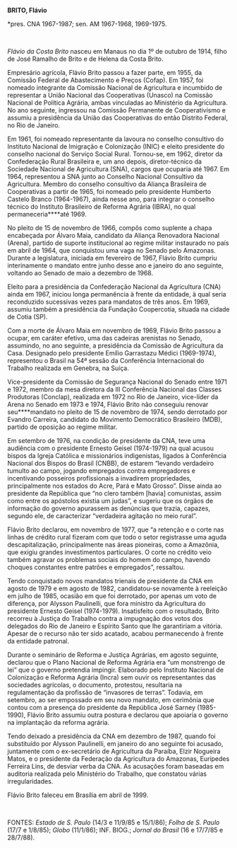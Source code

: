 **BRITO, Flávio**

\*pres. CNA 1967-1987; sen. AM 1967-1968, 1969-1975.

 

*Flávio da Costa Brito* nasceu em Manaus no dia 1º de outubro de 1914,
filho de José Ramalho de Brito e de Helena da Costa Brito.

Empresário agrícola, Flávio Brito passou a fazer parte, em 1955, da
Comissão Federal de Abastecimento e Preços (Cofap). Em 1957, foi nomeado
integrante da Comissão Nacional de Agricultura e incumbido de
representar a União Nacional das Cooperativas (Unasco) na Comissão
Nacional de Política Agrária, ambas vinculadas ao Ministério da
Agricultura. No ano seguinte, ingressou na Comissão Permanente de
Cooperativismo e assumiu a presidência da União das Cooperativas do
então Distrito Federal, no Rio de Janeiro.

Em 1961, foi nomeado representante da lavoura no conselho consultivo do
Instituto Nacional de Imigração e Colonização (INIC) e eleito presidente
do conselho nacional do Serviço Social Rural. Tornou-se, em 1962,
diretor da Confederação Rural Brasileira e, um ano depois,
diretor-técnico da Sociedade Nacional de Agricultura (SNA), cargos que
ocuparia até 1967. Em 1964, representou a SNA junto ao Conselho Nacional
Consultivo da Agricultura. Membro do conselho consultivo da Aliança
Brasileira de Cooperativas a partir de 1965, foi nomeado pelo presidente
Humberto Castelo Branco (1964-1967), ainda nesse ano, para integrar o
conselho técnico do Instituto Brasileiro de Reforma Agrária (IBRA), no
qual permaneceria****até 1969.

No pleito de 15 de novembro de 1966, compôs como suplente a chapa
encabeçada por Álvaro Maia, candidato da Aliança Renovadora Nacional
(Arena), partido de suporte institucional ao regime militar instaurado
no país em abril de 1964, que conquistou uma vaga no Senado pelo
Amazonas. Durante a legislatura, iniciada em fevereiro de 1967, Flávio
Brito cumpriu interinamente o mandato entre junho desse ano e janeiro do
ano seguinte, voltando ao Senado de maio a dezembro de 1968.

Eleito para a presidência da Confederação Nacional da Agricultura (CNA)
ainda em 1967, iniciou longa permanência à frente da entidade, à qual
seria reconduzido sucessivas vezes para mandatos de três anos. Em 1969,
assumiu também a presidência da Fundação Coopercotia, situada na cidade
de Cotia (SP).

Com a morte de Álvaro Maia em novembro de 1969, Flávio Brito passou a
ocupar, em caráter efetivo, uma das cadeiras arenistas no Senado,
assumindo, no ano seguinte, a presidência da Comissão de Agricultura da
Casa. Designado pelo presidente Emílio Garrastazu Médici (1969-1974),
representou o Brasil na 54ª sessão da Conferência Internacional do
Trabalho realizada em Genebra, na Suíça.

Vice-presidente da Comissão de Segurança Nacional do Senado entre 1971 e
1972, membro da mesa diretora da III Conferência Nacional das Classes
Produtoras (Conclap), realizada em 1972 no Rio de Janeiro, vice-líder da
Arena no Senado em 1973 e 1974, Flávio Brito não conseguiu renovar
seu****mandato no pleito de 15 de novembro de 1974, sendo derrotado por
Evandro Carreira, candidato do Movimento Democrático Brasileiro (MDB),
partido de oposição ao regime militar.

Em setembro de 1976, na condição de presidente da CNA, teve uma
audiência com o presidente Ernesto Geisel (1974-1979) na qual acusou
bispos da Igreja Católica e missionários indigenistas, ligados à
Conferência Nacional dos Bispos do Brasil (CNBB), de estarem “levando
verdadeiro tumulto ao campo, jogando empregados contra empregadores e
incentivando posseiros profissionais a invadirem propriedades,
principalmente nos estados do Acre, Pará e Mato Grosso”. Disse ainda ao
presidente da República que “no clero também [havia] comunistas, assim
como entre os apóstolos existia um judas”, e sugeriu que os órgãos de
informação do governo apurassem as denúncias que trazia, capazes,
segundo ele, de caracterizar “verdadeira agitação no meio rural”.

Flávio Brito declarou, em novembro de 1977, que “a retenção e o corte
nas linhas de crédito rural fizeram com que todo o setor registrasse uma
aguda descapitalização, principalmente nas áreas pioneiras, como a
Amazônia, que exigiu grandes investimentos particulares. O corte no
crédito veio também agravar os problemas sociais do homem do campo,
havendo choques constantes entre patrões e empregados”, ressaltou.

Tendo conquistado novos mandatos trienais de presidente da CNA em agosto
de 1979 e em agosto de 1982, candidatou-se novamente à reeleição em
julho de 1985, ocasião em que foi derrotado, por apenas um voto de
diferença, por Alysson Paulinelli, que fora ministro da Agricultura do
presidente Ernesto Geisel (1974-1979). Insatisfeito com o resultado,
Brito recorreu à Justiça do Trabalho contra a impugnação dos votos dos
delegados do Rio de Janeiro e Espírito Santo que lhe garantiriam a
vitória. Apesar de o recurso não ter sido acatado, acabou permanecendo à
frente da entidade patronal.

Durante o seminário de Reforma e Justiça Agrárias, em agosto seguinte,
declarou que o Plano Nacional de Reforma Agrária era “um monstrengo de
lei” que o governo pretendia impingir. Elaborado pelo Instituto Nacional
de Colonização e Reforma Agrária (Incra) sem ouvir os representantes das
sociedades agrícolas, o documento, protestou, resultaria na
regulamentação da profissão de “invasores de terras”. Todavia, em
setembro, ao ser empossado em seu novo mandato, em cerimônia que contou
com a presença do presidente da República José Sarney (1985-1990),
Flávio Brito assumiu outra postura e declarou que apoiaria o governo na
implantação da reforma agrária.

Tendo deixado a presidência da CNA em dezembro de 1987, quando foi
substituído por Alysson Paulinelli, em janeiro do ano seguinte foi
acusado, juntamente com o ex-secretário de Agricultura da Paraíba, Elzir
Nogueira Matos, e o presidente da Federação da Agricultura do Amazonas,
Eurípedes Ferreira Lins, de desviar verba da CNA. As acusações foram
baseadas em auditoria realizada pelo Ministério do Trabalho, que
constatou várias irregularidades.

Flávio Brito faleceu em Brasília em abril de 1999.

 

FONTES: *Estado de S. Paulo* (14/3 e 11/9/85 e 15/1/86); *Folha de S.
Paulo* (17/7 e 1/8/85); *Globo* (11/1/86); INF. BIOG.; *Jornal do
Brasil* (16 e 17/7/85 e 28/7/88).

 

